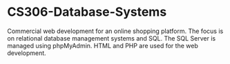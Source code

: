 # CS306-Database-Systems

Commercial web development for an online shopping platform. The focus is on relational database management
systems and SQL. The SQL Server is managed using phpMyAdmin. HTML and PHP are used for the web
development.
